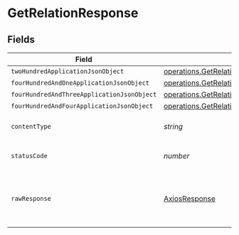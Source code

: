 # GetRelationResponse


## Fields

| Field                                                                                                                            | Type                                                                                                                             | Required                                                                                                                         | Description                                                                                                                      |
| -------------------------------------------------------------------------------------------------------------------------------- | -------------------------------------------------------------------------------------------------------------------------------- | -------------------------------------------------------------------------------------------------------------------------------- | -------------------------------------------------------------------------------------------------------------------------------- |
| `twoHundredApplicationJsonObject`                                                                                                | [operations.GetRelationResponseBody](../../models/operations/getrelationresponsebody.md)                                         | :heavy_minus_sign:                                                                                                               | OK                                                                                                                               |
| `fourHundredAndOneApplicationJsonObject`                                                                                         | [operations.GetRelationRelationsResponseBody](../../models/operations/getrelationrelationsresponsebody.md)                       | :heavy_minus_sign:                                                                                                               | Unauthenticated                                                                                                                  |
| `fourHundredAndThreeApplicationJsonObject`                                                                                       | [operations.GetRelationRelationsResponseResponseBody](../../models/operations/getrelationrelationsresponseresponsebody.md)       | :heavy_minus_sign:                                                                                                               | Forbidden                                                                                                                        |
| `fourHundredAndFourApplicationJsonObject`                                                                                        | [operations.GetRelationRelationsResponse404ResponseBody](../../models/operations/getrelationrelationsresponse404responsebody.md) | :heavy_minus_sign:                                                                                                               | Not Found                                                                                                                        |
| `contentType`                                                                                                                    | *string*                                                                                                                         | :heavy_check_mark:                                                                                                               | HTTP response content type for this operation                                                                                    |
| `statusCode`                                                                                                                     | *number*                                                                                                                         | :heavy_check_mark:                                                                                                               | HTTP response status code for this operation                                                                                     |
| `rawResponse`                                                                                                                    | [AxiosResponse](https://axios-http.com/docs/res_schema)                                                                          | :heavy_minus_sign:                                                                                                               | Raw HTTP response; suitable for custom response parsing                                                                          |